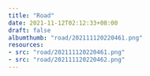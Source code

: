 ```yaml
---
title: "Road"
date: 2021-11-12T02:12:33+08:00
draft: false
albumthumb: "road/202111120220461.png"
resources:
- src: "road/202111120220461.png"
- src: "road/202111120220462.png"
---
```


